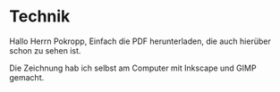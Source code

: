 # Technik
Hallo Herrn Pokropp,
Einfach die PDF herunterladen, die auch hierüber schon zu sehen ist.

Die Zeichnung hab ich selbst am Computer mit Inkscape und GIMP gemacht.
